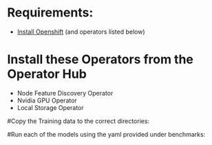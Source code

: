 # Requirements:  
*  [Install Openshift](https://access.redhat.com/documentation/en-us/openshift_container_platform/4.13/html/installing/index) (and operators listed below)
# Install these Operators from the Operator Hub
*  Node Feature Discovery Operator
*  Nvidia GPU Operator
*  Local Storage Operator 

#Copy the Training data to the correct directories: 

#Run each of the models using the yaml provided under benchmarks: 





